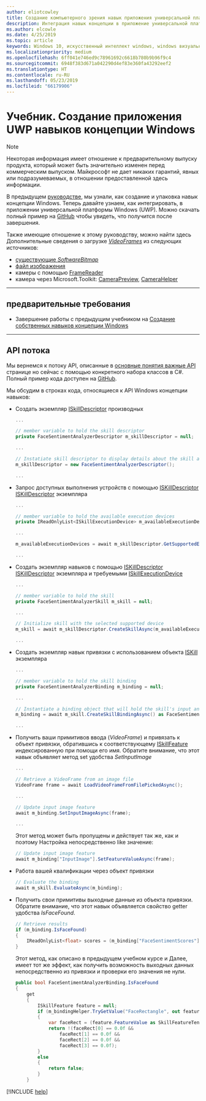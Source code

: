 ```yaml
---
author: eliotcowley
title: Создание компьютерного зрения навык приложения универсальной платформы Windows
description: Интеграция навык концепции в приложение универсальной платформы Windows с помощью этого руководства.
ms.author: elcowle
ms.date: 4/25/2019
ms.topic: article
keywords: Windows 10, искусственный интеллект windows, windows визуального распознавания навыки, универсальной платформы Windows
ms.localizationpriority: medium
ms.openlocfilehash: 6ff041e746ed9c78961692c6618b780b9b96f9c4
ms.sourcegitcommit: 6948f383d671a042290d4ef83e360fa43292eef2
ms.translationtype: HT
ms.contentlocale: ru-RU
ms.lasthandoff: 05/23/2019
ms.locfileid: "66179906"
---
```

# <a name="tutorial-create-a-windows-vision-skill-uwp-application"></a>Учебник. Создание приложения UWP навыков концепции Windows

> [!NOTE]
> Некоторая информация имеет отношение к предварительному выпуску продукта, который может быть значительно изменен перед коммерческим выпуском. Майкрософт не дает никаких гарантий, явных или подразумеваемых, в отношении предоставленной здесь информации.

В предыдущем [руководстве](tutorial.md), мы узнали, как создание и упаковка навык концепции Windows. Теперь давайте узнаем, как интегрировать, в приложении универсальной платформы Windows (UWP). Можно скачать полный пример на [GitHub](https://github.com/Microsoft/WindowsVisionSkillsPreview/tree/master/samples/SentimentAnalyzerCustomSkill) чтобы увидеть, что получится после завершения.

Также имеющие отношение к этому руководству, можно найти здесь Дополнительные сведения о загрузке *[VideoFrames](https://docs.microsoft.com/uwp/api/Windows.Media.VideoFrame)* из следующих источников:
- [существующие *SoftwareBitmap*](https://docs.microsoft.com/uwp/api/windows.media.videoframe.createwithsoftwarebitmap#Windows_Media_VideoFrame_CreateWithSoftwareBitmap_Windows_Graphics_Imaging_SoftwareBitmap_)
- [файл изображения](https://docs.microsoft.com/windows/uwp/audio-video-camera/imaging#create-a-softwarebitmap-from-an-image-file-with-bitmapdecoder)
- камеры с помощью [FrameReader](https://docs.microsoft.com/windows/uwp/audio-video-camera/process-media-frames-with-mediaframereader)
- камера через Microsoft.Toolkit: [CameraPreview](https://docs.microsoft.com/windows/communitytoolkit/controls/camerapreview), [CameraHelper](https://docs.microsoft.com/windows/communitytoolkit/helpers/camerahelper)

---
## <a name="prerequisites"></a>предварительные требования

- Завершение работы с предыдущим учебником на [Создание собственных навыков концепции Windows](tutorial.md)
---

## <a name="api-flow"></a>API потока
Мы вернемся к потоку API, описанные в [основные понятия важные API](important-api-concepts.md#APIFlow) странице но сейчас с помощью конкретного набора классов в C#. Полный пример кода доступен на [GitHub](https://github.com/Microsoft/WindowsVisionSkillsPreview/blob/master/samples/SentimentAnalyzerCustomSkill/cs/FaceSentimentAnalysisTestApp/MainPage.xaml.cs). 

Мы обсудим в строках кода, относящиеся к API Windows концепции навыков: 

+ Создать экземпляр [ISkillDescriptor][ISkillDescriptor] производных

    ```csharp
    ...
    
    // member variable to hold the skill descriptor
    private FaceSentimentAnalyzerDescriptor m_skillDescriptor = null;
    
    ...
    
    // Instatiate skill descriptor to display details about the skill and populate UI
    m_skillDescriptor = new FaceSentimentAnalyzerDescriptor();

    ...
    ```

+ Запрос доступных выполнения устройств с помощью [ISKillDescriptor] [ ISKillDescriptor] экземпляра
    ```csharp
    ...
    
    // member variable to hold the available execution devices
    private IReadOnlyList<ISkillExecutionDevice> m_availableExecutionDevices = null;
    
    ...
    
    m_availableExecutionDevices = await m_skillDescriptor.GetSupportedExecutionDevicesAsync();

    ...
    ```

+ Создать экземпляр навыков с помощью [ISKillDescriptor] [ ISKillDescriptor] экземпляра и требуемыми [ISkillExecutionDevice][ISkillExecutionDevice]
    ```csharp
    ...
    
    // member variable to hold the skill
    private FaceSentimentAnalyzerSkill m_skill = null;
    
    ...
    
    // Initialize skill with the selected supported device
    m_skill = await m_skillDescriptor.CreateSkillAsync(m_availableExecutionDevices[UISkillExecutionDevices.SelectedIndex]) as FaceSentimentAnalyzerSkill;

    ...
    ```

+ Создать экземпляр навык привязки с использованием объекта [ISKill][ISKill] экземпляра
    ```csharp
    ...
    
    // member variable to hold the skill binding
    private FaceSentimentAnalyzerBinding m_binding = null;
    
    ...
    
   // Instantiate a binding object that will hold the skill's input and output resource
   m_binding = await m_skill.CreateSkillBindingAsync() as FaceSentimentAnalyzerBinding;

    ...
    ```

+ Получить ваши примитивов ввода (*VideoFrame*) и привязать к объект привязки, обратившись к соответствующему [ISkillFeature][ISkillFeature] индексированную при помощи его имя. Обратите внимание, что этот навык объявляет метод set удобства *SetInputImage*
    ```csharp
    ...

    // Retrieve a VideoFrame from an image file
    VideoFrame frame = await LoadVideoFrameFromFilePickedAsync();

    ...

    // Update input image feature
    await m_binding.SetInputImageAsync(frame);

    ...
    ```
    Этот метод может быть пропущены и действует так же, как и поэтому Настройка непосредственно like значение:

    ```csharp
    // Update input image feature
    await m_binding["InputImage"].SetFeatureValueAsync(frame);
    ```

+ Работа вашей квалификации через объект привязки
    ```csharp
    // Evaluate the binding
    await m_skill.EvaluateAsync(m_binding);
    ```

+ Получить свои примитивы выходные данные из объекта привязки. Обратите внимание, что этот навык объявляется свойство getter удобства *IsFaceFound*.
    ```csharp
    // Retrieve results
    if (m_binding.IsFaceFound)
    {
        IReadOnlyList<float> scores = (m_binding["FaceSentimentScores"].FeatureValue as SkillFeatureTensorFloatValue).GetAsVectorView();
    }
    ```

    Этот метод, как описано в предыдущем учебном курсе и Далее, имеет тот же эффект, как получить возможность выходных данных непосредственно из привязки и проверки его значения не нули.

    ```csharp
    public bool FaceSentimentAnalyzerBinding.IsFaceFound
    {
        get
        {
            ISkillFeature feature = null;
            if (m_bindingHelper.TryGetValue("FaceRectangle", out feature))
            {
                var faceRect = (feature.FeatureValue as SkillFeatureTensorFloatValue).GetAsVectorView();
                return !(faceRect[0] == 0.0f &&
                    faceRect[1] == 0.0f &&
                    faceRect[2] == 0.0f &&
                    faceRect[3] == 0.0f);
            }
            else
            {
                return false;
            }
        }
    ```



[!INCLUDE [help](../includes/get-help-vision.md)]

[SkillInterfacePreview]: https://docs.microsoft.com/dotnet/api/microsoft.ai.skills.skillinterfacepreview

[ISkillDescriptor]: https://docs.microsoft.com/dotnet/api/microsoft.ai.skills.skillinterfacepreview.iskilldescriptor

[ISkill]: https://docs.microsoft.com/dotnet/api/microsoft.ai.skills.skillinterfacepreview.iskill

[ISkillBinding]: https://docs.microsoft.com/dotnet/api/microsoft.ai.skills.skillinterfacepreview.iskillbinding

[ISkillExecutionDevice]: https://docs.microsoft.com/dotnet/api/microsoft.ai.skills.skillinterfacepreview.iskillexecutiondevice

[ISkillFeature]: https://docs.microsoft.com/dotnet/api/microsoft.ai.skills.skillinterfacepreview.iskillfeature

[ISkillFeatureValue]: https://docs.microsoft.com/dotnet/api/microsoft.ai.skills.skillinterfacepreview.iskillfeaturevalue
